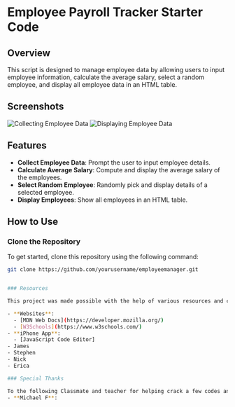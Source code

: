 # Employee Payroll Tracker Starter Code

## Overview
This script is designed to manage employee data by allowing users to input employee information, calculate the average salary, select a random employee, and display all employee data in an HTML table.

## Screenshots
![Collecting Employee Data](path/to/your/screenshot1.png)
![Displaying Employee Data](path/to/your/screenshot2.png)

## Features
- **Collect Employee Data**: Prompt the user to input employee details.
- **Calculate Average Salary**: Compute and display the average salary of the employees.
- **Select Random Employee**: Randomly pick and display details of a selected employee.
- **Display Employees**: Show all employees in an HTML table.

## How to Use

### Clone the Repository
To get started, clone this repository using the following command:
```sh
git clone https://github.com/yourusername/employeemanager.git


### Resources

This project was made possible with the help of various resources and contributions from team members.

- **Websites**: 
  - [MDN Web Docs](https://developer.mozilla.org/)
  - [W3Schools](https://www.w3schools.com/)
- **iPhone App**: 
  - [JavaScript Code Editor]
- James
- Stephen
- Nick
- Erica

### Special Thanks

To the following Classmate and teacher for helping crack a few codes and the lessons that helped me understand this project. 
- **Michael F**:
